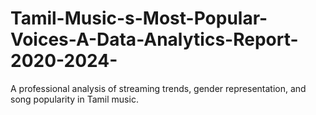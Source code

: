 # Tamil-Music-s-Most-Popular-Voices-A-Data-Analytics-Report-2020-2024-
A professional analysis of streaming trends, gender representation, and song popularity in Tamil music.
